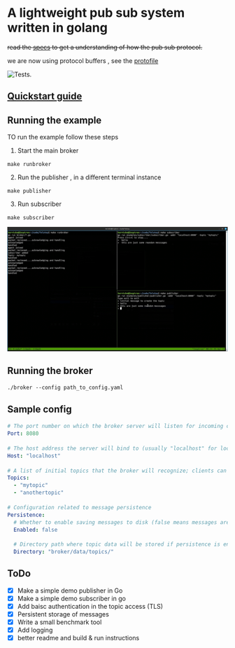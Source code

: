 # A lightweight pub sub system written in golang 
~~read the [specs](specs.md) to get a understanding of how the pub sub protocol.~~

we are now using protocol buffers , see the [protofile](proto/packet.proto)

![Tests](https://github.com/tervicke/Tolstoy/actions/workflows/test.yml/badge.svg).
## [Quickstart guide](https://tervicke.netlify.app/post/tolstoy_a_lightweight_pubsub_messaging_system/)
##  Running the example
TO run the example follow these steps 
1. Start the main broker
```
make runbroker
```
2. Run the publisher , in a different terminal instance
```
make publisher
```

3. Run subscriber 
```
make subscriber
```
![example screenshot](examples/examplescreenshot.png)


## Running the broker
```
./broker --config path_to_config.yaml
```

## Sample config
```yaml
# The port number on which the broker server will listen for incoming connections
Port: 8080

# The host address the server will bind to (usually "localhost" for local development)
Host: "localhost"

# A list of initial topics that the broker will recognize; clients can publish/subscribe to these
Topics:
  - "mytopic"
  - "anothertopic"

# Configuration related to message persistence
Persistence:
  # Whether to enable saving messages to disk (false means messages are kept in memory only)
  Enabled: false
  
  # Directory path where topic data will be stored if persistence is enabled
  Directory: "broker/data/topics/"
```

## ToDo
- [x] Make a simple demo publisher in Go
- [x] Make a simple demo subscriber in go
- [x] Add baisc authentication in the topic access (TLS)
- [x] Persistent storage of messages 
- [x] Write a small benchmark tool
- [x] Add logging
- [x] better readme and build & run instructions
